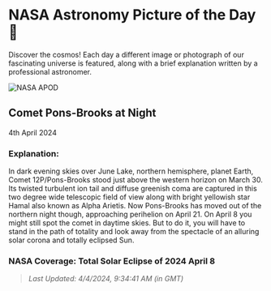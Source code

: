 
  # NASA Astronomy Picture of the Day 🌌

  Discover the cosmos! Each day a different image or photograph of our fascinating universe is featured, along with a brief explanation written by a professional astronomer.

![NASA APOD](https://apod.nasa.gov/apod/image/2404/12P_Pons_Brooks_2024_03_30_JuneLake_DEBartlett.jpg)

## Comet Pons-Brooks at Night

4th April 2024

### Explanation: 

In dark evening skies over June Lake, northern hemisphere, planet Earth, Comet 12P/Pons-Brooks stood just above the western horizon on March 30. Its twisted turbulent ion tail and diffuse greenish coma are captured in this two degree wide telescopic field of view along with bright yellowish star Hamal also known as Alpha Arietis. Now Pons-Brooks has moved out of the northern night though, approaching perihelion on April 21. On April 8 you might still spot the comet in daytime skies. But to do it, you will have to stand in the path of totality and look away from the spectacle of an alluring solar corona and totally eclipsed Sun.   
### NASA Coverage: Total Solar Eclipse of 2024 April 8

> _Last Updated: 4/4/2024, 9:34:41 AM (in GMT)_
